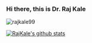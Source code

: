 ### Hi there, this is Dr. Raj Kale

<img src="https://komarev.com/ghpvc/?username=Rajkale99&style=flat-square" alt="rajkale99" /><br>

[![RajKale's github stats](https://github-readme-stats.vercel.app/api?username=Rajkale99)](https://github.com/Rajkale99)
